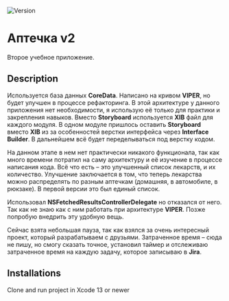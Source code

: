 ![Version](https://img.shields.io/badge/version-0.3.1-blue)

# Аптечка v2
Второе учебное приложение.

## Description
Используется база данных **CoreData**. Написано на кривом **VIPER**, но будет улучшен в процессе рефакторинга. В этой архитектуре у данного приложения нет необходимости, я использую её только для практики и закрепления навыков. Вместо **Storyboard** используется **XIB** файл для каждого модуля. В одном модуле пришлось оставить **Storyboard** вместо **XIB** из за особенностей верстки интерфейса через **Interface Builder**. В дальнейшем всё будет переделываться под верстку кодом.

На данном этапе в нем нет практически никакого функционала, так как много времени потратил на саму архитектуру и её изучение в процессе написания кода. Всё что есть – это улучшенный список лекарств, и их количество. Улучшение заключается в том, что теперь лекарства можно распределять по разным аптечкам (домашняя, в автомобиле, в рюкзаке). В первой версии это был единый список.

Использовал **NSFetchedResultsControllerDelegate** но отказался от него. Так как не знаю как с ним работать при архитектуре **VIPER**. Позже попробую внедрить эту удобную вещь.

Сейчас взята небольшая пауза, так как взялся за очень интересный проект, который разрабатываем с друзьями.
Затраченное время – сюда не пишу, но смогу сказать точное, установил таймер и отслеживаю затраченное время на каждую задачу, которое записываю в **Jira**.

## Installations
Clone and run project in Xcode 13 or newer

<!-- ## Screenshots -->

<!-- ![Screenshot 1](https://github.com/ZyFun/RandomSpringAnimation/blob/main/Screenshots/000.png?raw=true) -->
